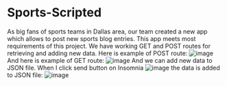 # Sports-Scripted
As big fans of sports teams in Dallas area, our team created a new app which allows to post new sports blog entries. This app meets most requirements of this project. We have working GET and POST routes for retrieving and adding new data. Here is example of POST route: 
![image](https://user-images.githubusercontent.com/88174852/142712137-baf21a1f-c0cb-4d08-844d-d0c8e83e830a.png)
And here is example of GET route: 
![image](https://user-images.githubusercontent.com/88174852/142712176-2c1f4bbe-3a4e-4346-9d4b-a2f6ccd1d364.png)
And we can add new data to JSON file. When I click send button on Insomnia
![image](https://user-images.githubusercontent.com/88174852/142713081-ed92680d-72e4-42f6-bc69-0de3f5533222.png)
the data is added to JSON file:
![image](https://user-images.githubusercontent.com/88174852/142713099-3b74a61a-8fd3-4f55-b1bd-9f062fadcc50.png)
